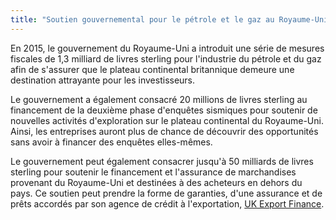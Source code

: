 ```yaml
---
title: "Soutien gouvernemental pour le pétrole et le gaz au Royaume-Uni"
---
```

En 2015, le gouvernement du Royaume-Uni a introduit une série de mesures fiscales de 1,3 milliard de livres sterling pour l'industrie du pétrole et du gaz afin de s'assurer que le plateau continental britannique demeure une destination attrayante pour les investisseurs. 

Le gouvernement a également consacré 20 millions de livres sterling au financement de la deuxième phase d'enquêtes sismiques pour soutenir de nouvelles activités d'exploration sur le plateau continental du Royaume-Uni. Ainsi, les entreprises auront plus de chance de découvrir des opportunités sans avoir à financer des enquêtes elles-mêmes.

Le gouvernement peut également consacrer jusqu'à 50 milliards de livres sterling pour soutenir le financement et l'assurance de marchandises provenant du Royaume-Uni et destinées à des acheteurs en dehors du pays. Ce soutien peut prendre la forme de garanties, d'une assurance et de prêts accordés par son agence de crédit à l'exportation, [UK Export Finance](https://www.gov.uk/guidance/inward-investment-access-to-the-uks-export-credit-agency).
